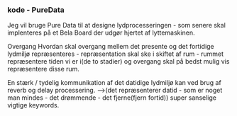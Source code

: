 ### kode - PureData

Jeg vil bruge Pure Data til at designe lydprocesseringen - som senere skal implenteres på et Bela Board der udgør hjertet af lyttemaskinen.

Overgang Hvordan skal overgang mellem det presente og det fortidige lydmiljø repræsenteres - repræsentation skal ske i skiftet af rum - rummet repræsentere tiden vi er i(de to stadier) og overgang skal på bedst mulig vis repræsentere disse rum.

En stærk / tydelig kommunikation af det datidige lydmiljø kan ved brug af reverb og delay processering. —->(det repræsenterer datid - som er noget man mindes - det drømmende - det fjerne(fjern fortid)) super sanselige vigtige keywords.
